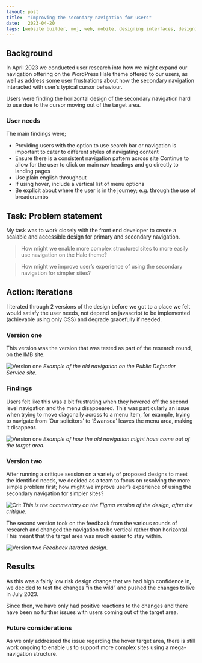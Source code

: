 ```yaml
---
layout: post
title:  "Improving the secondary navigation for users"
date:   2023-04-20
tags: [website builder, moj, web, mobile, designing interfaces, designing for digital]
---
```


## Background
In April 2023 we conducted user research into how we might expand our navigation offering on the WordPress Hale theme offered to our users, as well as address some user frustrations about how the secondary navigation interacted with user’s typical cursor behaviour. 

Users were finding the horizontal design of the secondary navigation hard to use due to the cursor moving out of the target area.

### User needs
The main findings were;
- Providing users with the option to use search bar or navigation is important to cater to different styles of navigating content
- Ensure there is a consistent navigation pattern across site
Continue to allow for the user to click on main nav headings and go directly to landing pages
- Use plain english throughout
- If using hover, include a vertical list of menu options
- Be explicit about where the user is in the journey; e.g. through the use of breadcrumbs

## Task: Problem statement
My task was to work closely with the front end developer to create a scalable and accessible design for primary and secondary navigation.

> How might we enable more complex structured sites to more easily use navigation on the Hale theme?

> How might we improve user’s experience of using the secondary navigation for simpler sites?

## Action: Iterations
I iterated through 2 versions of the design before we got to a place we felt would satisfy the user needs, not depend on javascript to be implemented (achievable using only CSS) and degrade gracefully if needed. 

### Version one
This version was the version that was tested as part of the research round, on the IMB site.

![Version one](/portfolio/assets/images/mega-navigation/version1.png "Example of the old navigation on the Public Defender Service site")
*Example of the old navigation on the Public Defender Service site.*

### Findings
Users felt like this was a bit frustrating when they hovered off the second level navigation and the menu disappeared. This was particularly an issue when trying to move diagonally across to a menu item, for example, trying to navigate from ‘Our solicitors’ to ‘Swansea’ leaves the menu area, making it disappear.

![Version one](/portfolio/assets/images/mega-navigation/version1_demo.png "Example of how the old navigation might have come out of the target area")
*Example of how the old navigation might have come out of the target area.*

### Version two
After running a critique session on a variety of proposed designs to meet the identified needs, we decided as a team to focus on resolving the more simple problem first; how might we improve user’s experience of using the secondary navigation for simpler sites?

![Crit](/portfolio/assets/images/mega-navigation/crit.png "This is the commentary on the Figma version of the design, after the critique")
*This is the commentary on the Figma version of the design, after the critique.*

The second version took on the feedback from the various rounds of research and changed the navigation to be vertical rather than horizontal. This meant that the target area was much easier to stay within.

![Version two](/portfolio/assets/images/mega-navigation/version2.png "Feedback iterated design")
*Feedback iterated design.*

## Results
As this was a fairly low risk design change that we had high confidence in, we decided to test the changes “in the wild” and pushed the changes to live in July 2023.

Since then, we have only had positive reactions to the changes and there have been no further issues with users coming out of the target area.

### Future considerations
As we only addressed the issue regarding the hover target area, there is still work ongoing to enable us to support more complex sites using a mega-navigation structure.